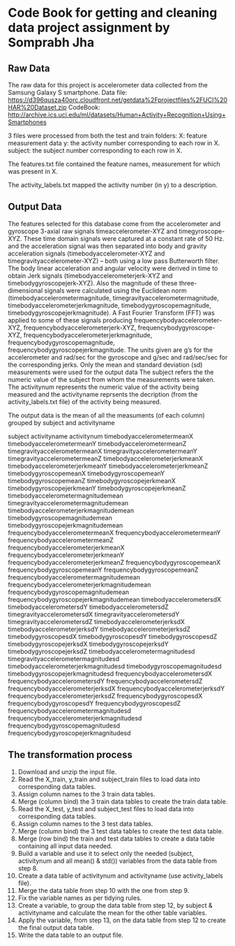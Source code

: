 # Code Book for getting and cleaning data project assignment by Somprabh Jha 

## Raw Data

The raw data for this project is accelerometer data collected from the Samsung Galaxy S smartphone.
Data file: https://d396qusza40orc.cloudfront.net/getdata%2Fprojectfiles%2FUCI%20HAR%20Dataset.zip
CodeBook: http://archive.ics.uci.edu/ml/datasets/Human+Activity+Recognition+Using+Smartphones

3 files were processed from both the test and train folders:
X: feature measurement data
y: the activity number corresponding to each row in X.
subject: the subject number corresponding to each row in X.

The features.txt file contained the feature names, measurement for which was present in X.

The activity_labels.txt mapped the activity number (in y) to a description.


## Output Data

The features selected for this database come from the accelerometer and gyroscope 3-axial raw signals timeaccelerometer-XYZ and 
timegyroscope-XYZ. 
These time domain signals were captured at a constant rate of 50 Hz. and the acceleration signal was then separated into body and 
gravity acceleration signals (timebodyaccelerometer-XYZ and timegravityaccelerometer-XYZ) – both using a low pass Butterworth filter.
The body linear acceleration and angular velocity were derived in time to obtain Jerk signals (timebodyaccelerometerjerk-XYZ and 
timebodygyroscopejerk-XYZ). Also the magnitude of these three-dimensional signals were calculated using the Euclidean norm 
(timebodyaccelerometermagnitude, timegravityaccelerometermagnitude, timebodyaccelerometerjerkmagnitude, timebodygyroscopemagnitude, 
timebodygyroscopejerkmagnitude).
A Fast Fourier Transform (FFT) was applied to some of these signals producing frequencybodyaccelerometer-XYZ, 
frequencybodyaccelerometerjerk-XYZ, frequencybodygyroscope-XYZ, frequencybodyaccelerometerjerkmagnitude, 
frequencybodygyroscopemagnitude, frequencybodygyroscopejerkmagnitude. 
The units given are g’s for the accelerometer and rad/sec for the gyroscope and g/sec and rad/sec/sec for the corresponding jerks.
Only the mean and standard deviation (sd) measurements were used for the output data
The subject refers the the numeric value of the subject from whom the measurements were taken. The activitynum represents the numeric 
value of the activity being measured and the activityname reprsents the decription (from the activity_labels.txt file) of the activity 
being measured. 

The output data is the mean of all the measuments (of each column) grouped by subject and activityname

subject
activityname
activitynum
timebodyaccelerometermeanX
timebodyaccelerometermeanY
timebodyaccelerometermeanZ
timegravityaccelerometermeanX
timegravityaccelerometermeanY
timegravityaccelerometermeanZ
timebodyaccelerometerjerkmeanX
timebodyaccelerometerjerkmeanY
timebodyaccelerometerjerkmeanZ
timebodygyroscopemeanX
timebodygyroscopemeanY
timebodygyroscopemeanZ
timebodygyroscopejerkmeanX
timebodygyroscopejerkmeanY
timebodygyroscopejerkmeanZ
timebodyaccelerometermagnitudemean
timegravityaccelerometermagnitudemean
timebodyaccelerometerjerkmagnitudemean
timebodygyroscopemagnitudemean
timebodygyroscopejerkmagnitudemean
frequencybodyaccelerometermeanX
frequencybodyaccelerometermeanY
frequencybodyaccelerometermeanZ
frequencybodyaccelerometerjerkmeanX
frequencybodyaccelerometerjerkmeanY
frequencybodyaccelerometerjerkmeanZ
frequencybodygyroscopemeanX
frequencybodygyroscopemeanY
frequencybodygyroscopemeanZ
frequencybodyaccelerometermagnitudemean
frequencybodyaccelerometerjerkmagnitudemean
frequencybodygyroscopemagnitudemean
frequencybodygyroscopejerkmagnitudemean
timebodyaccelerometersdX
timebodyaccelerometersdY
timebodyaccelerometersdZ
timegravityaccelerometersdX
timegravityaccelerometersdY
timegravityaccelerometersdZ
timebodyaccelerometerjerksdX
timebodyaccelerometerjerksdY
timebodyaccelerometerjerksdZ
timebodygyroscopesdX
timebodygyroscopesdY
timebodygyroscopesdZ
timebodygyroscopejerksdX
timebodygyroscopejerksdY
timebodygyroscopejerksdZ
timebodyaccelerometermagnitudesd
timegravityaccelerometermagnitudesd
timebodyaccelerometerjerkmagnitudesd
timebodygyroscopemagnitudesd
timebodygyroscopejerkmagnitudesd
frequencybodyaccelerometersdX
frequencybodyaccelerometersdY
frequencybodyaccelerometersdZ
frequencybodyaccelerometerjerksdX
frequencybodyaccelerometerjerksdY
frequencybodyaccelerometerjerksdZ
frequencybodygyroscopesdX
frequencybodygyroscopesdY
frequencybodygyroscopesdZ
frequencybodyaccelerometermagnitudesd
frequencybodyaccelerometerjerkmagnitudesd
frequencybodygyroscopemagnitudesd
frequencybodygyroscopejerkmagnitudesd

## The transformation process

1. Download and unzip the input file.
2. Read the X_train, y_train and subject_train files to load data into corresponding data tables.
3. Assign column names to the 3 train data tables.
4. Merge (column bind) the 3 train data tables to create the train data table.
5. Read the X_test, y_test and subject_test files to load data into corresponding data tables.
6. Assign column names to the 3 test data tables.
7. Merge (column bind) the 3 test data tables to create the test data table.
8. Merge (row bind) the train and test data tables to create a data table containing all input data needed.
9. Build a variable and use it to select only the needed (subject, activitynum and all mean() & std()) variables from the data table from step 8.
10. Create a data table of activitynum and activityname (use activity_labels file).
11. Merge the data table from step 10 with the one from step 9.
12. Fix the variable names as per tidying rules.
13. Create a variable, to group the data table from step 12, by subject & activityname and calculate the mean for the other table variables.
14. Apply the variable, from step 13, on the data table from step 12 to create the final output data table.
15. Write the data table to an output file.

